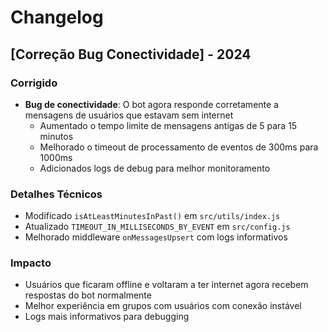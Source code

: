# Changelog

## [Correção Bug Conectividade] - 2024

### Corrigido
- **Bug de conectividade**: O bot agora responde corretamente a mensagens de usuários que estavam sem internet
  - Aumentado o tempo limite de mensagens antigas de 5 para 15 minutos
  - Melhorado o timeout de processamento de eventos de 300ms para 1000ms
  - Adicionados logs de debug para melhor monitoramento
  
### Detalhes Técnicos
- Modificado `isAtLeastMinutesInPast()` em `src/utils/index.js`
- Atualizado `TIMEOUT_IN_MILLISECONDS_BY_EVENT` em `src/config.js`
- Melhorado middleware `onMessagesUpsert` com logs informativos

### Impacto
- Usuários que ficaram offline e voltaram a ter internet agora recebem respostas do bot normalmente
- Melhor experiência em grupos com usuários com conexão instável
- Logs mais informativos para debugging